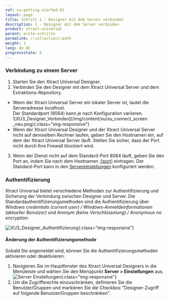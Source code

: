 ```yaml
---
ref: xu-getting-started-01
layout: page
title: Schritt 1 - Designer mit dem Server verbinden
description: 1 - Designer mit dem Server verbinden
product: xtract-universal
parent: erste-schritte
permalink: /:collection/:path
weight: 1
lang: de_DE
progressstate: 5
---
```


### Verbindung zu einem Server
1. Starten Sie den Xtract Universal Designer.
2. Verbinden Sie den Designer mit dem Xtract Universal Server und dem Extraktions-Repository.
- Wenn der Xtract Universal Server ein lokaler Server ist, lautet die Serveradresse *localhost*.<br>
Der Standardport (8064) kann je nach Konfiguration variieren.  
![XU3_Designer_Verbinden](/img/content/xu/xu_connect_screen _neu.png){:class="img-responsive"}
- Wenn der Xtract Universal Designer und der Xtract Universal Server nicht auf demselben Rechner laufen, geben Sie den Hostnamen ein, auf dem der Xtract Universal Server läuft. Stellen Sie sicher, dass der Port nicht durch Ihre Firewall blockiert wird.
3. Wenn der Dienst nicht auf dem Standard-Port 8064 läuft, geben Sie den Port an, indem Sie nach dem Hostnamen [:[port]](../server/ports) eintragen.
Der Standard-Port kann in den [Servereinstellungen](./server/server_einstellungen) konfiguriert werden.

### Authentifizierung
Xtract Universal bietet verschiedene Methoden zur Authentifizierung und Sicherung der Verbindung zwischen Designer und Server. Die Standardauthentifizierungsmethoden sind die Authentifizierung über  *Windows credentials (current user) / Windows-Anmeldeinformationen (aktueller Benutzer)* und *Anonym (keine Verschlüsselung) / Anonymous no encryption*.

![XU3_Designer_Authentifizierung](/img/content/XU3_Designer_Authentication.png){:class="img-responsive"}

#### Änderung der Authentifizierungsmethode
Sobald Sie angemeldet sind, können Sie die Authentifizierungsmethoden aktivieren oder deaktivieren. <br>
1. Navigieren Sie im Hauptfenster des Xtract Universal Designers in die Menüleiste und wählen Sie den Menüpunkt **Server > Einstellungen** aus.  
![Server Einstellungen](/img/content/Server-Settings.png){:class="img-responsive"}
2. Um die Zugriffsrechte einzuschränken, definieren Sie die Benutzer/Gruppen und markieren Sie die Checkbox "Designer-Zugriff auf folgende Benutzer/Gruppen beschränken".

